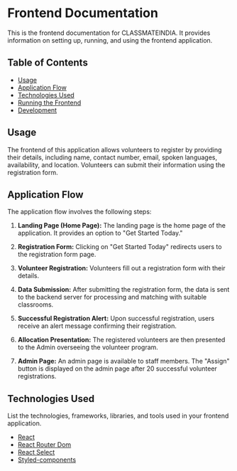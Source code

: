 # Frontend Documentation

This is the frontend documentation for CLASSMATEINDIA. It provides information on setting up, running, and using the frontend application.

## Table of Contents

- [Usage](#usage)
- [Application Flow](#application-flow)
- [Technologies Used](#technologies-used)
- [Running the Frontend](#running-the-frontend)
- [Development](#development)


## Usage

The frontend of this application allows volunteers to register by providing their details, including name, contact number, email, spoken languages, availability, and location. Volunteers can submit their information using the registration form.


## Application Flow

The application flow involves the following steps:


1. **Landing Page (Home Page):** The landing page is the home page of the application. It provides an option to "Get Started Today."

2. **Registration Form:** Clicking on "Get Started Today" redirects users to the registration form page.

3. **Volunteer Registration:** Volunteers fill out a registration form with their details.

4. **Data Submission:** After submitting the registration form, the data is sent to the backend server for processing and matching with suitable classrooms.

5. **Successful Registration Alert:** Upon successful registration, users receive an alert message confirming their registration.

6. **Allocation Presentation:** The registered volunteers are then presented to the Admin overseeing the volunteer program.

7. **Admin Page:** An admin page is available to staff members. The "Assign" button is displayed on the admin page after 20 successful volunteer registrations.


## Technologies Used

List the technologies, frameworks, libraries, and tools used in your frontend application.

- [React](https://reactjs.org/)
- [React Router Dom](https://reactrouter.com/)
- [React Select](https://reactselect.com/)
- [Styled-components](https://styled-components.com/)




